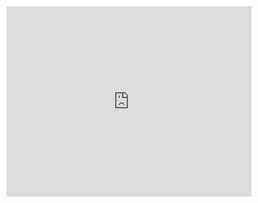 <iframe frameborder="0" width="640" height="498" src="https://v.qq.com/iframe/player.html?vid=a0354zchjtk&tiny=0&auto=0" allowfullscreen></iframe>